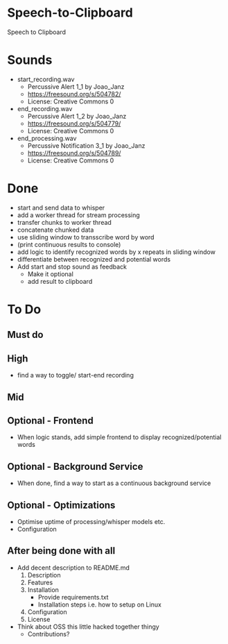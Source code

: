 # Speech-to-Clipboard
Speech to Clipboard

# Sounds
- start_recording.wav 
    - Percussive Alert 1_1 by Joao_Janz
    - https://freesound.org/s/504782/
    - License: Creative Commons 0
- end_recording.wav
    - Percussive Alert 1_2 by Joao_Janz
    - https://freesound.org/s/504779/
    - License: Creative Commons 0
- end_processing.wav
    - Percussive Notification 3_1 by Joao_Janz
    - https://freesound.org/s/504789/
    - License: Creative Commons 0

# Done
- start and send data to whisper
- add a worker thread for stream processing
- transfer chunks to worker thread
- concatenate chunked data
- use sliding window to transscribe word by word
- (print continuous results to console)
- add logic to identify recognized words by x repeats in sliding window
- differentiate between recognized and potential words
- Add start and stop sound as feedback
    - Make it optional
    - add result to clipboard

# To Do
## Must do

## High
- find a way to toggle/ start-end recording

## Mid

## Optional - Frontend
- When logic stands, add simple frontend to display recognized/potential words

## Optional - Background Service
- When done, find a way to start as a continuous background service

## Optional - Optimizations
- Optimise uptime of processing/whisper models etc.
- Configuration

## After being done with all
- Add decent description to README.md
    1. Description
    2. Features
    3. Installation
        - Provide requirements.txt
        - Installation steps i.e. how to setup on Linux
    4. Configuration
    5. License
- Think about OSS this little hacked together thingy
    - Contributions?

